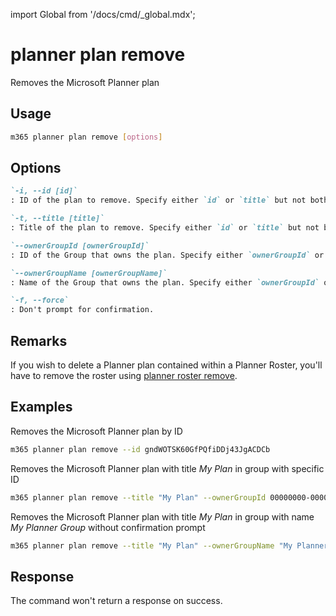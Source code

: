 <!-- DISCLAIMER: All secrets, passwords, and sensitive values in this document are examples only and not real credentials. -->
import Global from '/docs/cmd/_global.mdx';

# planner plan remove

Removes the Microsoft Planner plan

## Usage

```sh
m365 planner plan remove [options]
```

## Options

```md definition-list
`-i, --id [id]`
: ID of the plan to remove. Specify either `id` or `title` but not both.

`-t, --title [title]`
: Title of the plan to remove. Specify either `id` or `title` but not both.

`--ownerGroupId [ownerGroupId]`
: ID of the Group that owns the plan. Specify either `ownerGroupId` or `ownerGroupName` when using `title`.

`--ownerGroupName [ownerGroupName]`
: Name of the Group that owns the plan. Specify either `ownerGroupId` or `ownerGroupName` when using `title`.

`-f, --force`
: Don't prompt for confirmation.
```

<Global />

## Remarks

If you wish to delete a Planner plan contained within a Planner Roster, you'll have to remove the roster using [planner roster remove](../roster/roster-remove.mdx).

## Examples

Removes the Microsoft Planner plan by ID

```sh
m365 planner plan remove --id gndWOTSK60GfPQfiDDj43JgACDCb
```

Removes the Microsoft Planner plan with title _My Plan_ in group with specific ID

```sh
m365 planner plan remove --title "My Plan" --ownerGroupId 00000000-0000-0000-0000-000000000000
```

Removes the Microsoft Planner plan with title _My Plan_ in group with name _My Planner Group_ without confirmation prompt

```sh
m365 planner plan remove --title "My Plan" --ownerGroupName "My Planner Group" --force
```

## Response

The command won't return a response on success.

